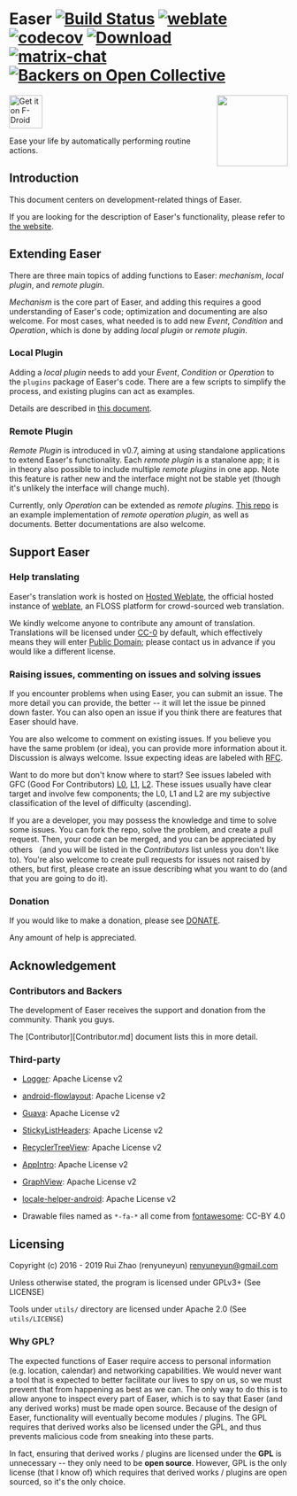 Easer [![Build Status](https://travis-ci.org/renyuneyun/Easer.svg?branch=master)](https://travis-ci.org/renyuneyun/Easer) [![weblate](https://hosted.weblate.org/widgets/easer/-/svg-badge.svg)](https://hosted.weblate.org/engage/easer/?utm_source=widget) [![codecov](https://codecov.io/gh/renyuneyun/Easer/branch/master/graph/badge.svg)](https://codecov.io/gh/renyuneyun/Easer) [ ![Download](https://api.bintray.com/packages/renyuneyun/Android/Easer/images/download.svg) ](https://bintray.com/renyuneyun/Android/Easer/_latestVersion)  
[![matrix-chat](https://matrix.to/img/matrix-badge.svg)](https://matrix.to/#/#Easer:matrix.org) [![Backers on Open Collective](https://opencollective.com/Easer/backers/badge.svg)](Contributor.md)
=======
[<img src="https://f-droid.org/badge/get-it-on.png"
      alt="Get it on F-Droid"
      height="60">](https://f-droid.org/app/ryey.easer)
<img align="right" src='./app/src/main/ic_launcher-web.png' width='128' height='128'/>

Ease your life by automatically performing routine actions.

Introduction
-----
This document centers on development-related things of Easer.

If you are looking for the description of Easer's functionality, please refer to [the website](https://renyuneyun.github.io/Easer/en/).

Extending Easer
------

There are three main topics of adding functions to Easer: *mechanism*, *local plugin*, and *remote plugin*.

*Mechanism* is the core part of Easer, and adding this requires a good understanding of Easer's code; optimization and documenting are also welcome.
For most cases, what needed is to add new *Event*, *Condition* and *Operation*, which is done by adding *local plugin* or *remote plugin*.

### Local Plugin

Adding a *local plugin* needs to add your *Event*, *Condition* or *Operation* to the `plugins` package of Easer's code. There are a few scripts to simplify the process, and existing plugins can act as examples.

Details are described in [this document](https://renyuneyun.github.io/Easer/en/EXTEND).

### Remote Plugin

*Remote Plugin* is introduced in v0.7, aiming at using standalone applications to extend Easer's functionality.
Each *remote plugin* is a stanalone app; it is in theory also possible to include multiple *remote plugins* in one app. Note this feature is rather new and the interface might not be stable yet (though it's unlikely the interface will change much).

Currently, only *Operation* can be extended as *remote plugins*. [This repo](https://github.com/renyuneyun/EaserOperationPluginExample) is an example implementation of *remote operation plugin*, as well as documents. Better documentations are also welcome.


Support Easer
------
### Help translating
Easer's translation work is hosted on [Hosted Weblate](https://hosted.weblate.org/projects/easer/), the official hosted instance of [weblate](https://weblate.org), an FLOSS platform for crowd-sourced web translation.

We kindly welcome anyone to contribute any amount of translation.
Translations will be licensed under [CC-0](https://creativecommons.org/choose/zero/) by default, which effectively means they will enter [Public Domain](https://en.wikipedia.org/wiki/Public_domain); please contact us in advance if you would like a different license.

### Raising issues, commenting on issues and solving issues
If you encounter problems when using Easer, you can submit an issue. The more detail you can provide, the better -- it will let the issue be pinned down faster.
You can also open an issue if you think there are features that Easer should have.

You are also welcome to comment on existing issues. If you believe you have the same problem (or idea), you can provide more information about it. Discussion is always welcome.
Issue expecting ideas are labeled with [RFC](https://github.com/renyuneyun/Easer/issues?q=is%3Aopen+label%3A%22RFC+%2F+Discussion+Wanted%22).

Want to do more but don't know where to start? See issues labeled with GFC (Good For Contributors) [L0](https://github.com/renyuneyun/Easer/issues?q=is%3Aissue+is%3Aopen+label%3A%22GFC%3A+L0%22), [L1](https://github.com/renyuneyun/Easer/issues?q=is%3Aissue+is%3Aopen+label%3A%22GFC%3A+L1%22), [L2](https://github.com/renyuneyun/Easer/issues?q=is%3Aissue+is%3Aopen+label%3A%22GFC%3A+L2%22). These issues usually have clear target and involve few components; the L0, L1 and L2 are my subjective classification of the level of difficulty (ascending).

If you are a developer, you may possess the knowledge and time to solve some issues. You can fork the repo, solve the problem, and create a pull request. Then, your code can be merged, and you can be appreciated by others （and you will be listed in the *Contributors* list unless you don't like to).
You're also welcome to create pull requests for issues not raised by others, but first, please create an issue describing what you want to do (and that you are going to do it).

### Donation

If you would like to make a donation, please see [DONATE](https://renyuneyun.github.io/Easer/en/DONATE).

Any amount of help is appreciated.

Acknowledgement
------

### Contributors and Backers

The development of Easer receives the support and donation from the community. Thank you guys.

The [Contributor][Contributor.md] document lists this in more detail.

### Third-party

* [Logger](https://github.com/orhanobut/logger): Apache License v2
* [android-flowlayout](https://github.com/ApmeM/android-flowlayout): Apache License v2
* [Guava](https://github.com/google/guava): Apache License v2
* [StickyListHeaders](https://github.com/emilsjolander/StickyListHeaders): Apache License v2
* [RecyclerTreeView](https://github.com/TellH/RecyclerTreeView): Apache License v2
* [AppIntro](https://github.com/AppIntro/AppIntro): Apache License v2
* [GraphView](https://github.com/Team-Blox/GraphView): Apache License v2
* [locale-helper-android](https://github.com/zeugma-solutions/locale-helper-android): Apache License v2

* Drawable files named as `*-fa-*` all come from [fontawesome](https://fontawesome.com/): CC-BY 4.0

Licensing
------
Copyright (c) 2016 - 2019 Rui Zhao (renyuneyun) <renyuneyun@gmail.com>

Unless otherwise stated, the program is licensed under GPLv3+ (See LICENSE)

Tools under `utils/` directory are licensed under Apache 2.0 (See `utils/LICENSE`)

### Why GPL?

The expected functions of Easer require access to personal information (e.g. location, calendar) and networking capabilities. We would never want a tool that is expected to better facilitate our lives to spy on us, so we must prevent that from happening as best as we can. The only way to do this is to allow anyone to inspect every part of Easer, which is to say that Easer (and any derived works) must be made open source.
Because of the design of Easer, functionality will eventually become modules / plugins. The GPL requires that derived works also be licensed under the GPL, and thus prevents malicious code from sneaking into these parts.

In fact, ensuring that derived works / plugins are licensed under the **GPL** is unnecessary -- they only need to be **open source**. However, GPL is the only license (that I know of) which requires that derived works / plugins are open sourced, so it's the only choice.

